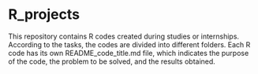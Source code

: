 # R_projects

This repository contains R codes created during studies or internships. According to the tasks, the codes are divided into different folders. Each R code has its own README_code_title.md file, which indicates the purpose of the code, the problem to be solved, and the results obtained.



